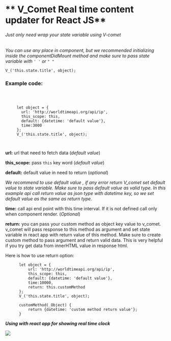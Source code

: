 # ** V_Comet Real time content updater for React JS**


###### Just only need wrap your state variable using V-comet
 
 _You can use any place in component, but we recommended initializing inside the componentDidMount method
 and make sure to pass state variable with `' '` or `" "`_
 
 `V_('this.state.title', object);`
 
### **Example code:**

``` 



     let object = {
       url: 'http://worldtimeapi.org/api/ip',
       this_scope: this,
       default: {datetime: 'default value'},
       time:3000
     };
     V_('this.state.title', object);
     
     

   ```
   
   **url:** url that need to fetch data (_default value_)
   
   **this_scope:** pass `this` key word (_default value_)
   
   **default:** default value in need to return (_optional_)
   
   _We recommend to use default value , if any error return V_comet set default value to state variable. Make sure to pass default value
   as valid type. In this example api call return value as json type with datetime key, so we set default value as the same as return type._
   
   **time:** call api end point with this time interval. If it is not defined call only when component render. (_Optional_)
   
   **return:** you can pass your custom method as object key value to v_comet. v_comet will pass response to this method as argument and set state variable 
   in react app with return value of this method. Make sure to create custom method to pass argument and return valid data. This is very helpful if you try 
   get data from innerHTML value in response html.
   
   Here is how to use return option:
   
   ```
         let object = {
             url: 'http://worldtimeapi.org/api/ip',
             this_scope: this,
             default: {datetime: 'default value'},
             time:10000,
             return: this.customMethod
         };
         V_('this.state.title', object);
         
         customMethod(_Object) {
             return {datetime: 'custom method return value'};
         }
   
   ``` 
   
   **_Using with react app for showing real time clock_**
   
![](https://s3.gifyu.com/images/v_comet_gif.gif)










